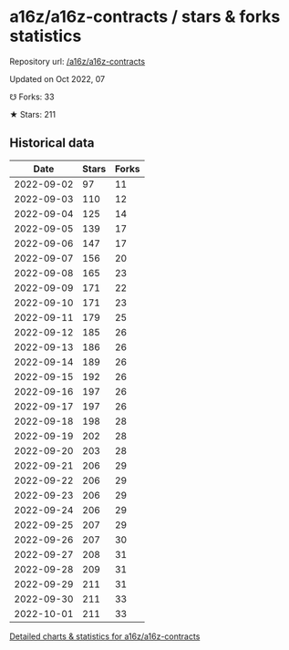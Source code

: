 # a16z/a16z-contracts / stars & forks statistics

Repository url: [/a16z/a16z-contracts](https://github.com/a16z/a16z-contracts)

Updated on Oct 2022, 07

☋ Forks: 33

★ Stars: 211

## Historical data
| Date | Stars | Forks |
|------|-------|-------|
| 2022-09-02 | 97 | 11 | 
| 2022-09-03 | 110 | 12 | 
| 2022-09-04 | 125 | 14 | 
| 2022-09-05 | 139 | 17 | 
| 2022-09-06 | 147 | 17 | 
| 2022-09-07 | 156 | 20 | 
| 2022-09-08 | 165 | 23 | 
| 2022-09-09 | 171 | 22 | 
| 2022-09-10 | 171 | 23 | 
| 2022-09-11 | 179 | 25 | 
| 2022-09-12 | 185 | 26 | 
| 2022-09-13 | 186 | 26 | 
| 2022-09-14 | 189 | 26 | 
| 2022-09-15 | 192 | 26 | 
| 2022-09-16 | 197 | 26 | 
| 2022-09-17 | 197 | 26 | 
| 2022-09-18 | 198 | 28 | 
| 2022-09-19 | 202 | 28 | 
| 2022-09-20 | 203 | 28 | 
| 2022-09-21 | 206 | 29 | 
| 2022-09-22 | 206 | 29 | 
| 2022-09-23 | 206 | 29 | 
| 2022-09-24 | 206 | 29 | 
| 2022-09-25 | 207 | 29 | 
| 2022-09-26 | 207 | 30 | 
| 2022-09-27 | 208 | 31 | 
| 2022-09-28 | 209 | 31 | 
| 2022-09-29 | 211 | 31 | 
| 2022-09-30 | 211 | 33 | 
| 2022-10-01 | 211 | 33 | 


[Detailed charts & statistics for a16z/a16z-contracts](https://reviewgithub.com/rep/a16z/a16z-contracts)
